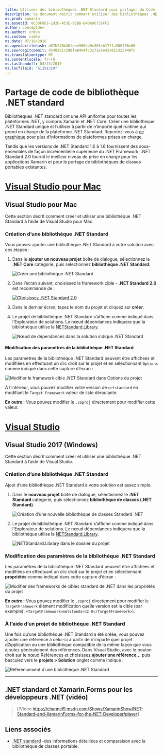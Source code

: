```yaml
---
title: Utiliser des bibliothèques .NET Standard pour partager du Code
description: Ce document décrit comment utiliser des bibliothèques .NET Standard pour partager du code. Il explique comment créer une bibliothèque .NET Standard, modifier ses paramètres et l’utiliser dans une application.
ms.prod: xamarin
ms.assetid: 8C30F8D3-1920-453E-9E8B-D40696736FF2
author: conceptdev
ms.author: crdun
ms.custom: video
ms.date: 07/18/2018
ms.openlocfilehash: d07b248b36feee909db9c863eb17f1a900f58e60
ms.sourcegitcommit: 4b402d1c508fa84e4fc3171a6e43b811323948fc
ms.translationtype: MT
ms.contentlocale: fr-FR
ms.lasthandoff: 04/23/2019
ms.locfileid: "61191310"
---
```

# <a name="net-standard-library-code-sharing"></a>Partage de code de bibliothèque .NET standard

Bibliothèques .NET standard ont une API uniforme pour toutes les plateformes .NET, y compris Xamarin et .NET Core. Créer une bibliothèque .NET Standard unique et l’utiliser à partir de n’importe quel runtime qui prend en charge de la plateforme .NET Standard. Reportez-vous à [ce graphique](https://docs.microsoft.com/dotnet/standard/net-standard#net-implementation-support) pour plus d’informations de plateformes prises en charge.

Tandis que les versions de .NET Standard 1.0 à 1.6 fournissent des sous-ensembles de façon incrémentielle supérieure du .NET Framework, .NET Standard 2.0 fournit le meilleur niveau de prise en charge pour les applications Xamarin et pour le portage de bibliothèques de classes portables existantes.

# <a name="visual-studio-for-mactabmacos"></a>[Visual Studio pour Mac](#tab/macos)

## <a name="visual-studio-for-mac"></a>Visual Studio pour Mac

Cette section décrit comment créer et utiliser une bibliothèque .NET Standard à l’aide de Visual Studio pour Mac.

### <a name="creating-a-net-standard-library"></a>Création d’une bibliothèque .NET Standard

Vous pouvez ajouter une bibliothèque .NET Standard à votre solution avec ces étapes :

1. Dans le **ajouter un nouveau projet** boîte de dialogue, sélectionnez le **.NET Core** catégorie, puis sélectionnez **bibliothèque .NET Standard**:

    ![Créer une bibliothèque .NET Standard](net-standard-images/vsm01-m157.png "création d’une bibliothèque .NET de nouveau Standard")

2. Dans l’écran suivant, choisissez le framework cible - **.NET Standard 2.0** est recommandé de :

    [![Choisissez .NET Standard 2.0](net-standard-images/vsm01a-m157-sml.png)](net-standard-images/vsm01a-m157.png#lightbox)

3. Dans le dernier écran, tapez le nom du projet et cliquez sur **créer**.

4. Le projet de bibliothèque .NET Standard s’affiche comme indiqué dans l’Explorateur de solutions. Le nœud dépendances indiquera que la bibliothèque utilise la [NETStandard.Library](https://www.nuget.org/packages/NETStandard.Library/).

    ![Nœud de dépendances dans la solution indique .NET Standard](net-standard-images/vsm02-m157.png)

#### <a name="editing-net-standard-library-settings"></a>Modification des paramètres de la bibliothèque .NET Standard

Les paramètres de la bibliothèque .NET Standard peuvent être affichées et modifiées en effectuant un clic droit sur le projet et en sélectionnant `Options` comme indiqué dans cette capture d’écran :

![Modifier le framework cible .NET Standard dans Options du projet](net-standard-images/vsm03-m157.png "modifier la version du Framework .NET Standard cible dans Options du projet")

À l’intérieur, vous pouvez modifier votre version de `netstandard` en modifiant le `Target Framework` valeur de liste déroulante.

**En outre :** Vous pouvez modifier le `.csproj` directement pour modifier cette valeur.

# <a name="visual-studiotabwindows"></a>[Visual Studio](#tab/windows)

## <a name="visual-studio-2017-windows"></a>Visual Studio 2017 (Windows)

Cette section décrit comment créer et utiliser une bibliothèque .NET Standard à l’aide de Visual Studio.

### <a name="creating-a-net-standard-library"></a>Création d’une bibliothèque .NET Standard

Ajout d’une bibliothèque .NET Standard à votre solution est assez simple.

1. Dans le **nouveau projet** boîte de dialogue, sélectionnez le **.NET Standard** catégorie, puis sélectionnez **bibliothèque de classes (.NET Standard)**.

    ![Création d’une nouvelle bibliothèque de classes Standard .NET](net-standard-images/vs01-w157.png "créer une bibliothèque de classes .NET Standard")

2. Le projet de bibliothèque .NET Standard s’affiche comme indiqué dans l’Explorateur de solutions. Le nœud dépendances indiquera que la bibliothèque utilise la [NETStandard.Library](https://www.nuget.org/packages/NETStandard.Library/).

    ![NETStandard.Library dans le dossier du projet](net-standard-images/vs02-w157.png "projet .NET Standard dans la solution")

### <a name="editing-net-standard-library-settings"></a>Modification des paramètres de la bibliothèque .NET Standard

Les paramètres de la bibliothèque .NET Standard peuvent être affichées et modifiées en effectuant un clic droit sur le projet et en sélectionnant **propriétés** comme indiqué dans cette capture d’écran :

![Modifier des frameworks de cibles standard de .NET dans les propriétés du projet](net-standard-images/vs03-w157.png "référencer une bibliothèque .NET Standard la même façon que les autres projets")

**En outre :** Vous pouvez modifier le `.csproj` directement pour modifier le `TargetFramework` élément modification quelle version est la cible (par exemple). `<TargetFramework>netstandard2.0</TargetFramework>`).

### <a name="using-a-net-standard-library-project"></a>À l’aide d’un projet de bibliothèque .NET Standard

Une fois qu’une bibliothèque .NET Standard a été créée, vous pouvez ajouter une référence à celui-ci à partir de n’importe quel projet d’Application ou une bibliothèque compatible de la même façon que vous ajoutez généralement des références. Dans Visual Studio, avec le bouton droit sur le nœud Références et choisissez **ajouter une référence...**  puis basculez vers le **projets > Solution** onglet comme indiqué :

![Référencement d’une bibliothèque .NET Standard](net-standard-images/vs04.png "dans Visual Studio, avec le bouton droit sur le nœud Références et choisissez Ajouter une référence... puis basculez vers l’onglet projets de la Solution comme indiqué")

-----

## <a name="net-standard-and-xamarinforms-for-the-net-developer-video"></a>.NET standard et Xamarin.Forms pour les développeurs .NET (vidéo)

> [!Video https://channel9.msdn.com/Shows/XamarinShow/NET-Standard-and-XamarinForms-for-the-NET-Developer/player]

## <a name="related-links"></a>Liens associés

* [.NET standard](https://docs.microsoft.com/dotnet/standard/net-standard) -des informations détaillées et comparaison avec la bibliothèque de classes portable.
